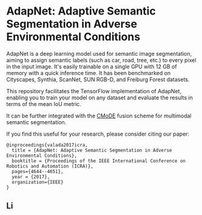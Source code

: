 # AdapNet:  Adaptive  Semantic  Segmentation in  Adverse  Environmental  Conditions
AdapNet is a deep learning model used for semantic image segmentation, aiming to assign semantic labels (such as car, road, tree, etc.) to every pixel in the input image. It's easily trainable on a single GPU with 12 GB of memory with a quick inference time. It has been benchmarked on Cityscapes, Synthia, ScanNet, SUN RGB-D, and Freiburg Forest datasets.

This repository facilitates the TensorFlow implementation of AdapNet, enabling you to train your model on any dataset and evaluate the results in terms of the mean IoU metric.

It can be further integrated with the [CMoDE](https://github.com/DeepSceneSeg/CMoDE) fusion scheme for multimodal semantic segmentation.

If you find this useful for your research, please consider citing our paper:
```
@inproceedings{valada2017icra,
  title = {AdapNet: Adaptive Semantic Segmentation in Adverse Environmental Conditions},
  booktitle = {Proceedings of the IEEE International Conference on Robotics and Automation (ICRA)},
  pages={4644--4651},
  year = {2017},
  organization={IEEE}
}
```

## Li